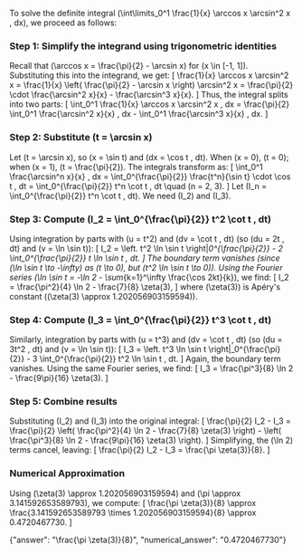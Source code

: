 


To solve the definite integral \(\int\limits_0^1 \frac{1}{x} \arccos x \arcsin^2 x \, dx\), we proceed as follows:

### Step 1: Simplify the integrand using trigonometric identities
Recall that \(\arccos x = \frac{\pi}{2} - \arcsin x\) for \(x \in [-1, 1]\). Substituting this into the integrand, we get:
\[
\frac{1}{x} \arccos x \arcsin^2 x = \frac{1}{x} \left( \frac{\pi}{2} - \arcsin x \right) \arcsin^2 x = \frac{\pi}{2} \cdot \frac{\arcsin^2 x}{x} - \frac{\arcsin^3 x}{x}.
\]
Thus, the integral splits into two parts:
\[
\int_0^1 \frac{1}{x} \arccos x \arcsin^2 x \, dx = \frac{\pi}{2} \int_0^1 \frac{\arcsin^2 x}{x} \, dx - \int_0^1 \frac{\arcsin^3 x}{x} \, dx.
\]

### Step 2: Substitute \(t = \arcsin x\)
Let \(t = \arcsin x\), so \(x = \sin t\) and \(dx = \cos t \, dt\). When \(x = 0\), \(t = 0\); when \(x = 1\), \(t = \frac{\pi}{2}\). The integrals transform as:
\[
\int_0^1 \frac{\arcsin^n x}{x} \, dx = \int_0^{\frac{\pi}{2}} \frac{t^n}{\sin t} \cdot \cos t \, dt = \int_0^{\frac{\pi}{2}} t^n \cot t \, dt \quad (n = 2, 3).
\]
Let \(I_n = \int_0^{\frac{\pi}{2}} t^n \cot t \, dt\). We need \(I_2\) and \(I_3\).

### Step 3: Compute \(I_2 = \int_0^{\frac{\pi}{2}} t^2 \cot t \, dt\)
Using integration by parts with \(u = t^2\) and \(dv = \cot t \, dt\) (so \(du = 2t \, dt\) and \(v = \ln \sin t\)):
\[
I_2 = \left. t^2 \ln \sin t \right|_0^{\frac{\pi}{2}} - 2 \int_0^{\frac{\pi}{2}} t \ln \sin t \, dt.
\]
The boundary term vanishes (since \(\ln \sin t \to -\infty\) as \(t \to 0\), but \(t^2 \ln \sin t \to 0\)). Using the Fourier series \(\ln \sin t = -\ln 2 - \sum_{k=1}^\infty \frac{\cos 2kt}{k}\), we find:
\[
I_2 = \frac{\pi^2}{4} \ln 2 - \frac{7}{8} \zeta(3),
\]
where \(\zeta(3)\) is Apéry's constant (\(\zeta(3) \approx 1.202056903159594\)).

### Step 4: Compute \(I_3 = \int_0^{\frac{\pi}{2}} t^3 \cot t \, dt\)
Similarly, integration by parts with \(u = t^3\) and \(dv = \cot t \, dt\) (so \(du = 3t^2 \, dt\) and \(v = \ln \sin t\)):
\[
I_3 = \left. t^3 \ln \sin t \right|_0^{\frac{\pi}{2}} - 3 \int_0^{\frac{\pi}{2}} t^2 \ln \sin t \, dt.
\]
Again, the boundary term vanishes. Using the same Fourier series, we find:
\[
I_3 = \frac{\pi^3}{8} \ln 2 - \frac{9\pi}{16} \zeta(3).
\]

### Step 5: Combine results
Substituting \(I_2\) and \(I_3\) into the original integral:
\[
\frac{\pi}{2} I_2 - I_3 = \frac{\pi}{2} \left( \frac{\pi^2}{4} \ln 2 - \frac{7}{8} \zeta(3) \right) - \left( \frac{\pi^3}{8} \ln 2 - \frac{9\pi}{16} \zeta(3) \right).
\]
Simplifying, the \(\ln 2\) terms cancel, leaving:
\[
\frac{\pi}{2} I_2 - I_3 = \frac{\pi \zeta(3)}{8}.
\]

### Numerical Approximation
Using \(\zeta(3) \approx 1.202056903159594\) and \(\pi \approx 3.141592653589793\), we compute:
\[
\frac{\pi \zeta(3)}{8} \approx \frac{3.141592653589793 \times 1.202056903159594}{8} \approx 0.4720467730.
\]

{"answer": "\\frac{\\pi \\zeta(3)}{8}", "numerical_answer": "0.4720467730"}